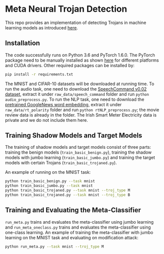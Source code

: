 # Meta Neural Trojan Detection

This repo provides an implementation of detecting Trojans in machine learning models as introduced [here](https://arxiv.org/abs/1910.03137).

## Installation

The code successfully runs on Python 3.6 and PyTorch 1.6.0. The PyTorch package need to be manually installed as shown [here](https://pytorch.org/) for different platforms and CUDA drivers. Other required packages can be installed by:
```bash
pip install -r requirements.txt
```

The MNIST and CIFAR-10 datasets will be downloaded at running time. To run the audio task, one need to download the [SpeechCommand v0.02 dataset](http://download.tensorflow.org/data/speech_commands_v0.02.tar.gz), extract it under `raw_data/speech_command` folder and run `python audio_preprocess.py`. To run the NLP task, one need to download the [pretrained GoogleNews word embedding](https://drive.google.com/file/d/0B7XkCwpI5KDYNlNUTTlSS21pQmM/edit), extract it under `raw_data/rt_polarity` folder and run `python rtNLP_preprocess.py`; the movie review data is already in the folder. The Irish Smart Meter Electricity data is private and we do not include them here.

## Training Shadow Models and Target Models

The training of shadow models and target models consist of three parts: training the benign models (`train_basic_benign.py`), training the shadow models with jumbo learning (`train_basic_jumbo.py`) and training the target models with certain Trojans (`train_basic_trojaned.py`).

An example of running on the MNIST task:

```bash
python train_basic_benign.py --task mnist
python train_basic_jumbo.py --task mnist
python train_basic_trojaned.py --task mnist --troj_type M
python train_basic_trojaned.py --task mnist --troj_type B
```

## Training and Evaluating the Meta-Classifier

`run_meta.py` trains and evaluates the meta-classifier using jumbo learning and `run_meta_oneclass.py` trains and evaluates the meta-classifier using one-class learning. An example of training the meta-classifier with jumbo learning on the MNIST task and evaluating on modification attack:

```bash
python run_meta.py --task mnist --troj_type M
```

